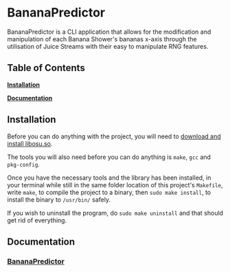 # BananaPredictor

BananaPredictor is a CLI application that allows for the modification and manipulation of each Banana Shower's bananas x-axis through the utilisation of Juice Streams with their easy to manipulate RNG features.

## Table of Contents

**[Installation](#install)**

**[Documentation](#doc)**

<a name='install'></a>

## Installation

Before you can do anything with the project, you will need to [download and install libosu.so](https://github.com/K3VRAL/libosu).

The tools you will also need before you can do anything is `make`, `gcc` and `pkg-config`.

Once you have the necessary tools and the library has been installed, in your terminal while still in the same folder location of this project's `Makefile`, write `make`, to compile the project to a binary, then `sudo make install`, to install the binary to `/usr/bin/` safely.

If you wish to uninstall the program, do `sudo make uninstall` and that should get rid of everything.

<a name='doc'></a>

## Documentation

### [BananaPredictor](/doc/BananaPredictor.md)